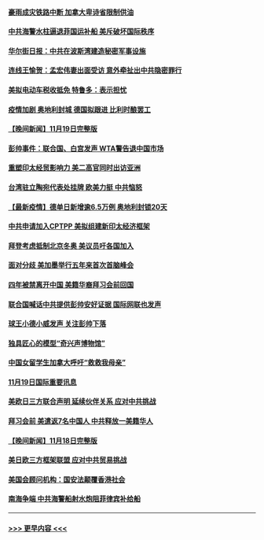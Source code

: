 #### [豪雨成灾铁路中断 加拿大卑诗省限制供油](../pages/prog202/a103273412.md?t=11202001) 
#### [中共海警水柱逼退菲国运补船 美斥破坏国际秩序](../pages/prog202/a103273378.md?t=11202001) 
#### [华尔街日报：中共在波斯湾建造秘密军事设施](../pages/prog202/a103273333.md?t=11202001) 
#### [连线王愉贺：孟宏伟妻出面受访 意外牵扯出中共隐密罪行](../pages/prog202/a103273170.md?t=11202001) 
#### [美拟电动车税收抵免 特鲁多：表示担忧](../pages/prog202/a103273104.md?t=11202001) 
#### [疫情加剧 奥地利封城 德国拟跟进 比利时酿罢工](../pages/prog202/a103273250.md?t=11202001) 
#### [【晚间新闻】11月19日完整版](../pages/prog202/a103273262.md?t=11202001) 
#### [彭帅事件：联合国、白宫发声 WTA警告退中国市场](../pages/prog202/a103273091.md?t=11202001) 
#### [重塑印太经贸影响力 美二高官同时出访亚洲](../pages/prog202/a103273075.md?t=11202001) 
#### [台湾驻立陶宛代表处挂牌 欧美力挺 中共恼怒](../pages/prog202/a103273031.md?t=11202001) 
#### [【最新疫情】德单日新增逾6.5万例 奥地利封锁20天](../pages/prog202/a103272870.md?t=11202001) 
#### [中共申请加入CPTPP 美拟组建新印太经济框架](../pages/prog202/a103272988.md?t=11202001) 
#### [拜登考虑抵制北京冬奥 美议员吁各国加入](../pages/prog202/a103272895.md?t=11202001) 
#### [面对分歧 美加墨举行五年来首次首脑峰会](../pages/prog202/a103272899.md?t=11202001) 
#### [四年被禁离开中国 美籍华裔拜习会前回国](../pages/prog202/a103272872.md?t=11202001) 
#### [联合国喊话中共提供彭帅安好证据 国际网联也发声](../pages/prog202/a103272814.md?t=11202001) 
#### [球王小德小威发声 关注彭帅下落](../pages/prog202/a103272796.md?t=11202001) 
#### [独具匠心的模型“奇兴声博物馆”](../pages/prog202/a103272602.md?t=11202001) 
#### [中国女留学生加拿大呼吁“救救我母亲”](../pages/prog202/a103272630.md?t=11202001) 
#### [11月19日国际重要讯息](../pages/prog202/a103272582.md?t=11202001) 
#### [美欧日三方联合声明 延续伙伴关系 应对中共挑战](../pages/prog202/a103272449.md?t=11202001) 
#### [拜习会前 美遣返7名中国人 中共释放一美籍华人](../pages/prog202/a103272435.md?t=11202001) 
#### [【晚间新闻】11月18日完整版](../pages/prog202/a103272318.md?t=11202001) 
#### [美日欧三方框架联盟 应对中共贸易挑战](../pages/prog202/a103272154.md?t=11202001) 
#### [美国会顾问机构：国安法颠覆香港社会](../pages/prog202/a103272203.md?t=11202001) 
#### [南海争端 中共海警船射水炮阻菲律宾补给船](../pages/prog202/a103272150.md?t=11202001) 

----
#### [ >>> 更早内容 <<< ](../indexes/prog202-earlier.md)
